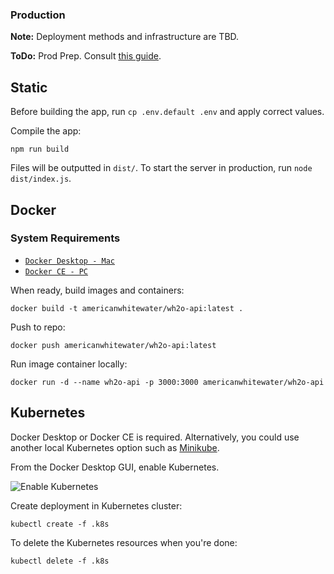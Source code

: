 ### Production

**Note:** Deployment methods and infrastructure are TBD.

**ToDo:** Prod Prep. Consult [this guide](https://github.com/goldbergyoni/nodebestpractices#5-going-to-production-practices).

## Static

Before building the app, run `cp .env.default .env` and apply correct values.

Compile the app:

```
npm run build
```

Files will be outputted in `dist/`. To start the server in production, run `node dist/index.js`.

## Docker

### System Requirements

- [`Docker Desktop - Mac`](https://www.docker.com/products/docker-desktop)
- [`Docker CE - PC`](https://www.docker.com/)

When ready, build images and containers:

```
docker build -t americanwhitewater/wh2o-api:latest .
```

Push to repo:

```
docker push americanwhitewater/wh2o-api:latest
```


Run image container locally:

```
docker run -d --name wh2o-api -p 3000:3000 americanwhitewater/wh2o-api
```



## Kubernetes

Docker Desktop or Docker CE is required. Alternatively, you could use another local Kubernetes option such as [Minikube](https://minikube.sigs.k8s.io/docs/).

From the Docker Desktop GUI, enable Kubernetes. 

![Enable Kubernetes](https://wh2o-api-docs.s3-us-west-1.amazonaws.com/kube-01.png)

Create deployment in Kubernetes cluster:

```
kubectl create -f .k8s
```

To delete the Kubernetes resources when you're done: 

```
kubectl delete -f .k8s
```